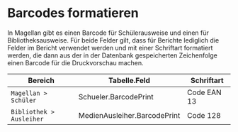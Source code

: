 # Barcodes formatieren

In Magellan gibt es einen Barcode für Schülerausweise und einen für Bibliotheksausweise. Für beide Felder gilt, dass für Berichte lediglich die Felder im Bericht verwendet werden und mit einer Schriftart formatiert werden, die dann aus der in der Datenbank gespeicherten Zeichenfolge einen Barcode für die Druckvorschau machen.

Bereich |Tabelle.Feld |Schriftart
--|--|--
`Magellan > Schüler`|Schueler.BarcodePrint| Code EAN 13
`Bibliothek > Ausleiher` |MedienAusleiher.BarcodePrint| Code 128